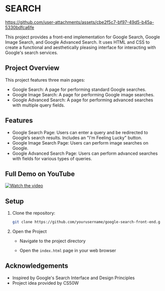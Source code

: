 # SEARCH

https://github.com/user-attachments/assets/cbe2f5c7-bf97-49d5-b45a-5330bdfca6fe



This project provides a front-end implementation for Google Search, Google Image Search, and Google Advanced Search. It uses HTML and CSS to create a functional and aesthetically pleasing interface for interacting with Google's search services.


## Project Overview

This project features three main pages:

- Google Search: A page for performing standard Google searches.
- Google Image Search: A page for performing Google image searches.
- Google Advanced Search: A page for performing advanced searches with multiple query fields.

## Features

- Google Search Page: Users can enter a query and be redirected to Google’s search results. Includes an "I'm Feeling Lucky" button.
- Google Image Search Page: Users can perform image searches on Google.
- Google Advanced Search Page: Users can perform advanced searches with fields for various types of queries.

## Full Demo on YouTube

[![Watch the video](https://img.youtube.com/vi/WfCcOjmpQis/hqdefault.jpg)](https://youtu.be/WfCcOjmpQis?si=W8BF1lBS1E2EjDSs)

## Setup

1. Clone the repository:
    ```sh
    git clone https://github.com/yourusername/google-search-front-end.git
    ```

2. Open the Project
    
    - Navigate to the project directory

    - Open the `index.html` page in your web browser

## Acknowledgements

- Inspired by Google's Search Interface and Design Principles
- Project idea provided by CS50W

